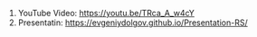 1. YouTube Video: https://youtu.be/TRca_A_w4cY
2. Presentatin: https://evgeniydolgov.github.io/Presentation-RS/
